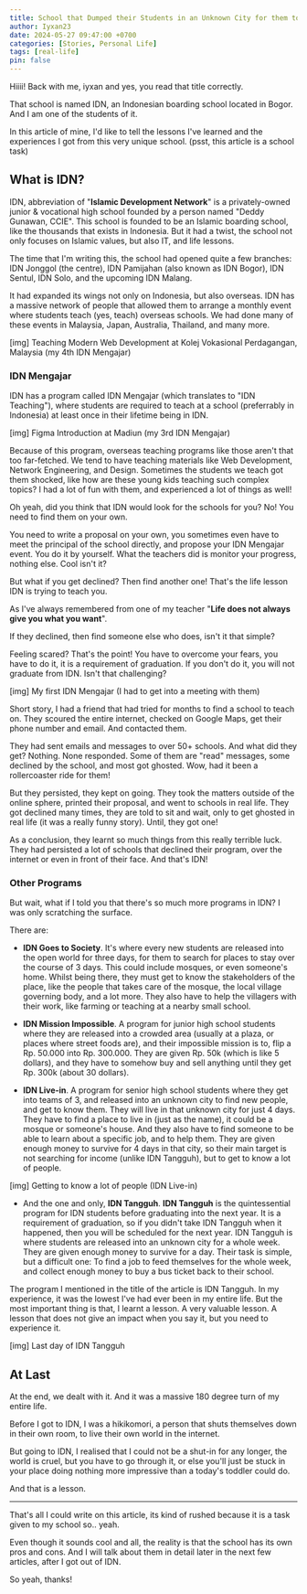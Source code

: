 ```yaml
---
title: School that Dumped their Students in an Unknown City for them to Work for Money to Feed Themselves
author: Iyxan23
date: 2024-05-27 09:47:00 +0700
categories: [Stories, Personal Life]
tags: [real-life]
pin: false
---
```


Hiiii! Back with me, iyxan and yes, you read that title correctly.

That school is named IDN, an Indonesian boarding school located in Bogor. And I am one of the students of it.

In this article of mine, I'd like to tell the lessons I've learned and the experiences I got from this very unique school.
(psst, this article is a school task)

## What is IDN?

IDN, abbreviation of "**Islamic Development Network**" is a privately-owned junior & vocational high school founded by a person named "Deddy Gunawan, CCIE". This school is founded to be an Islamic boarding school, like the thousands that exists in Indonesia. But it had a twist, the school not only focuses on Islamic values, but also IT, and life lessons.

The time that I'm writing this, the school had opened quite a few branches: IDN Jonggol (the centre), IDN Pamijahan (also known as IDN Bogor), IDN Sentul, IDN Solo, and the upcoming IDN Malang.

It had expanded its wings not only on Indonesia, but also overseas. IDN has a massive network of people that allowed them to arrange a monthly event where students teach (yes, teach) overseas schools. We had done many of these events in Malaysia, Japan, Australia, Thailand, and many more.

[img]
Teaching Modern Web Development at Kolej Vokasional Perdagangan, Malaysia (my 4th IDN Mengajar)

### IDN Mengajar

IDN has a program called IDN Mengajar (which translates to "IDN Teaching"), where students are required to teach at a school (preferrably in Indonesia) at least once in their lifetime being in IDN.

[img]
Figma Introduction at Madiun (my 3rd IDN Mengajar)

Because of this program, overseas teaching programs like those aren't that too far-fetched. We tend to have teaching materials like Web Development, Network Engineering, and Design. Sometimes the students we teach got them shocked, like how are these young kids teaching such complex topics? I had a lot of fun with them, and experienced a lot of things as well!

Oh yeah, did you think that IDN would look for the schools for you? No! You need to find them on your own.

You need to write a proposal on your own, you sometimes even have to meet the principal of the school directly, and propose your IDN Mengajar event. You do it by yourself. What the teachers did is monitor your progress, nothing else. 
Cool isn't it?

But what if you get declined? Then find another one! That's the life lesson IDN is trying to teach you.

As I've always remembered from one of my teacher "**Life does not always give you what you want**".

If they declined, then find someone else who does, isn't it that simple?

Feeling scared? That's the point! You have to overcome your fears, you have to do it, it is a requirement of graduation. If you don't do it, you will not graduate from IDN. Isn't that challenging?

[img]
My first IDN Mengajar (I had to get into a meeting with them)

Short story, I had a friend that had tried for months to find a school to teach on. They scoured the entire internet, checked on Google Maps, get their phone number and email. And contacted them.

They had sent emails and messages to over 50+ schools. And what did they get? Nothing. None responded. Some of them are "read" messages, some declined by the school, and most got ghosted. Wow, had it been a rollercoaster ride for them!

But they persisted, they kept on going. They took the matters outside of the online sphere, printed their proposal, and went to schools in real life. They got declined many times, they are told to sit and wait, only to get ghosted in real life (it was a really funny story). Until, they got one!

As a conclusion, they learnt so much things from this really terrible luck. They had persisted a lot of schools that declined their program, over the internet or even in front of their face. And that's IDN!

### Other Programs

But wait, what if I told you that there's so much more programs in IDN? I was only scratching the surface.

There are:

 - **IDN Goes to Society**. It's where every new students are released into the open world for three days, for them to search for places to stay over the course of 3 days. This could include mosques, or even someone's home. Whilst being there, they must get to know the stakeholders of the place, like the people that takes care of the mosque, the local village governing body, and a lot more. They also have to help the villagers with their work, like farming or teaching at a nearby small school.
 - **IDN Mission Impossible**. A program for junior high school students where they are released into a crowded area (usually at a plaza, or places where street foods are), and their impossible mission is to, flip a Rp. 50.000 into Rp. 300.000. They are given Rp. 50k (which is like 5 dollars), and they have to somehow buy and sell anything until they get Rp. 300k (about 30 dollars).

 - **IDN Live-in**. A program for senior high school students where they get into teams of 3, and released into an unknown city to find new people, and get to know them. They will live in that unknown city for just 4 days. They have to find a place to live in (just as the name), it could be a mosque or someone's house. And they also have to find someone to be able to learn about a specific job, and to help them. They are given enough money to survive for 4 days in that city, so their main target is not searching for income (unlike IDN Tangguh), but to get to know a lot of people.

[img]
Getting to know a lot of people (IDN Live-in)

- And the one and only, **IDN Tangguh**. **IDN Tangguh** is the quintessential program for IDN students before graduating into the next year. It is a requirement of graduation, so if you didn't take IDN Tangguh when it happened, then you will be scheduled for the next year. IDN Tangguh is where students are released into an unknown city for a whole week. They are given enough money to survive for a day. Their task is simple, but a difficult one: To find a job to feed themselves for the whole week, and collect enough money to buy a bus ticket back to their school.

The program I mentioned in the title of the article is IDN Tangguh. In my experience, it was the lowest I've had ever been in my entire life. But the most important thing is that, I learnt a lesson. A very valuable lesson. A lesson that does not give an impact when you say it, but you need to experience it.

[img]
Last day of IDN Tangguh

## At Last

At the end, we dealt with it. And it was a massive 180 degree turn of my entire life.

Before I got to IDN, I was a hikikomori, a person that shuts themselves down in their own room, to live their own world in the internet.

But going to IDN, I realised that I could not be a shut-in for any longer, the world is cruel, but you have to go through it, or else you'll just be stuck in your place doing nothing more impressive than a today's toddler could do.

And that is a lesson.

---

That's all I could write on this article, its kind of rushed because it is a task given to my school so.. yeah.

Even though it sounds cool and all, the reality is that the school has its own pros and cons. And I will talk about them in detail later in the next few articles, after I got out of IDN.

So yeah, thanks!
